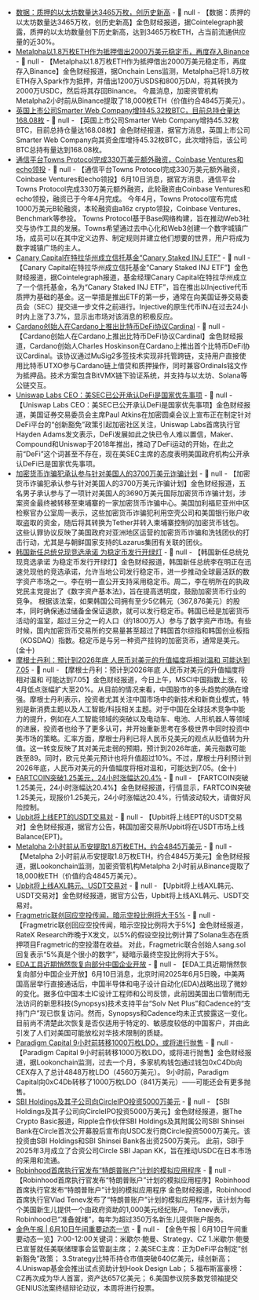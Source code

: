 - [数据：质押的以太坊数量达3465万枚，创历史新高](https://x.com/Cointelegraph/status/1932320625634214205) - 📰 null - 【数据：质押的以太坊数量达3465万枚，创历史新高】金色财经报道，据Cointelegraph披露，质押的以太坊数量创下历史新高，达到3465万枚ETH，占当前流通供应量的近30%。
- [Metalpha以1.8万枚ETH作为抵押借出2000万美元稳定币，再度存入Binance](https://x.com/OnchainLens/status/1932320457283473830) - 📰 null - 【Metalpha以1.8万枚ETH作为抵押借出2000万美元稳定币，再度存入Binance】金色财经报道，据Onchain Lens监测，Metalpha已将1.8万枚ETH存入Spark作为抵押，并借出1200万USDS和800万DAI，将其转换为2000万USDC，然后将其存回Binance。 
今晨消息，加密资管机构Metalpha2小时前从Binance提取了18,000枚ETH（价值约合4845万美元）。
- [英国上市公司Smarter Web Company增持45.32枚BTC，目前总持仓量达168.08枚](https://investors.smarterwebcompany.co.uk/investors/_img/pdf/news/2025-06-10-bitcoin-purchase.pdf) - 📰 null - 【英国上市公司Smarter Web Company增持45.32枚BTC，目前总持仓量达168.08枚】金色财经报道，据官方消息，英国上市公司Smarter Web Company向其资金库增持45.32枚BTC，此次增持后，该公司BTC总持有量达到168.08枚。
- [通信平台Towns Protocol完成330万美元额外融资，Coinbase Ventures和echo领投](https://x.com/TownsProtocol/status/1932105456077685117) - 📰 null - 【通信平台Towns Protocol完成330万美元额外融资，Coinbase Ventures和echo领投】6月10日消息，据官方消息，通信平台Towns Protocol完成330万美元额外融资，此轮融资由Coinbase Ventures和echo领投，融资已于今年4月完成。 
今年4月，Towns Protocol宣布完成1000万美元B轮融资，本轮融资由a16z crypto领投，Coinbase Ventures、Benchmark等参投。 
Towns Protocol基于Base网络构建，旨在推动Web3社交与协作工具的发展。Towns希望通过去中心化和Web3创建一个数字城镇广场，成员可以在其中定义边界、制定规则并建立他们想要的世界，用户将成为数字城镇广场的主人。
- [Canary Capital在特拉华州成立信托基金“Canary Staked INJ ETF”](https://cointelegraph.com/news/canary-capital-delaware-trust-staked-injective-etf) - 📰 null - 【Canary Capital在特拉华州成立信托基金“Canary Staked INJ ETF”】金色财经报道，据Cointelegraph报道，基金经理Canary Capital在特拉华州成立了一个信托基金，名为“Canary Staked INJ ETF”，旨在推出以Injective代币质押为基础的基金。这一举措是推出ETF的第一步，通常在向美国证券交易委员会（SEC）提交进一步文件之前进行。Injective的原生代币INJ在过去24小时内上涨了3.7%，显示出市场对该消息的积极反应。
- [Cardano创始人在Cardano上推出比特币DeFi协议Cardinal](https://www.cryptotimes.io/2025/06/10/charles-hoskinson-launches-first-bitcoin-defi-protocol-on-cardano/) - 📰 null - 【Cardano创始人在Cardano上推出比特币DeFi协议Cardinal】金色财经报道，Cardano创始人Charles Hoskinson在Cardano上推出首个比特币DeFi协议Cardinal。该协议通过MuSig2多签技术实现非托管跨链，支持用户直接使用比特币UTXO参与Cardano链上借贷和质押操作，同时兼容Ordinals铭文作为抵押品。技术方案包含BitVMX链下验证系统，并支持与以太坊、Solana等公链交互。
- [Uniswap Labs CEO：美SEC已公开承认DeFi是国家优先事项](https://x.com/haydenzadams/status/1932298054343733664) - 📰 null - 【Uniswap Labs CEO：美SEC已公开承认DeFi是国家优先事项】金色财经报道，美国证券交易委员会主席Paul Atkins在加密圆桌会议上宣布正在制定针对DeFi平台的“创新豁免”政策引起加密社区关注，Uniswap Labs首席执行官Hayden Adams发文表示，DeFi发展如此之快已令人难以置信，Maker、Compound和Uniswap于2018年推出，推动了DeFi运动的开始，在此之前“DeFi”这个词甚至不存在，现在美SEC主席的态度表明美国政府机构公开承认DeFi已是国家优先事项。
- [加密货币诈骗犯承认参与针对美国人的3700万美元诈骗计划](https://cointelegraph.com/news/5-plead-guilty-multinational-crypto-scam-scheme) - 📰 null - 【加密货币诈骗犯承认参与针对美国人的3700万美元诈骗计划】金色财经报道，五名男子承认参与了一项针对美国人的3690万美元国际加密货币诈骗计划，涉案资金最终被转移至柬埔寨的一家加密货币诈骗中心。美国加利福尼亚州中区检察官办公室周一表示，这些加密货币诈骗犯利用空壳公司和美国银行账户收取盗取的资金，随后将其转换为Tether并转入柬埔寨控制的加密货币钱包。 
这些认罪协议反映了美国政府对亚洲地区运营的加密货币诈骗和洗钱团伙的打击行动，尤其是与朝鲜国家支持的Lazarus集团有关联的团伙。
- [韩国新任总统兑现竞选承诺 为稳定币发行开绿灯]() - 📰 null - 【韩国新任总统兑现竞选承诺 为稳定币发行开绿灯】金色财经报道，韩国新任总统李在明正在迅速兑现他的竞选承诺，允许当地公司发行稳定币，进一步推动全球最活跃的数字资产市场之一。李在明一直公开支持采用稳定币。周二，李在明所在的执政党民主党提出了《数字资产基本法》，旨在提高透明度，鼓励加密货币行业的竞争。 
根据该法案，如果韩国公司拥有至少5亿韩元（367,876美元）的股本，同时确保通过储备金保证退款，就可以发行稳定币。韩国已经是加密货币活动的温室，超过三分之一的人口（约1800万人）参与了数字资产市场。有些时候，国内加密货币交易所的交易量甚至超过了韩国首尔综指和韩国创业板指（KOSDAQ）指数。稳定币是与另一种资产挂钩的加密货币，通常是美元。(金十)
- [摩根士丹利：预计到2026年底 人民币对美元的升值幅度将相对温和 可能达到7.05]() - 📰 null - 【摩根士丹利：预计到2026年底 人民币对美元的升值幅度将相对温和 可能达到7.05】金色财经报道，今日上午，MSCI中国指数上涨，较4月低点涨幅扩大至20%。从目前的情况来看，中国股市的多头趋势的确在增强。摩根士丹利表示，投资者尤其关注中国市场中的新技术和新商业模式，特别是新消费主题以及人工智能/科技相关主题。对于中国在全球技术竞争中能力的提升，例如在人工智能领域的突破以及电动车、电池、人形机器人等领域的进展，投资者也给予了更多认可，并开始重新思考在多极世界中同时投资中美市场的策略。汇率方面，摩根士丹利已将人民币兑美元的观点从贬值转为升值。这一转变反映了其对美元走弱的预期，预计到2026年底，美元指数可能跌至89。同时，欧元兑美元预计也将升值超过10%。不过，摩根士丹利预计到2026年底，人民币对美元的升值幅度将相对温和，可能达到7.05。(金十)
- [FARTCOIN突破1.25美元，24小时涨幅达20.4%](https://www.coingecko.com/zh/%E6%95%B0%E5%AD%97%E8%B4%A7%E5%B8%81/fartcoin) - 📰 null - 【FARTCOIN突破1.25美元，24小时涨幅达20.4%】金色财经报道，行情显示，FARTCOIN突破1.25美元，现报价1.25美元，24小时涨幅达20.4%，行情波动较大，请做好风险控制。
- [Upbit将上线EPT的USDT交易对](https://upbit.com/service_center/notice?id=5217) - 📰 null - 【Upbit将上线EPT的USDT交易对】金色财经报道，据官方公告，韩国加密交易所Upbit将在USDT市场上线Balance(EPT)。
- [Metalpha 2小时前从币安提取1.8万枚ETH，约合4845万美元](https://x.com/1462727797135216641/status/1932297863008309699) - 📰 null - 【Metalpha 2小时前从币安提取1.8万枚ETH，约合4845万美元】金色财经报道，据Lookonchain监测，加密资管机构Metalpha 2小时前从Binance提取了18,000枚ETH（价值约合4845万美元）。
- [Upbit将上线AXL韩元、USDT交易对]() - 📰 null - 【Upbit将上线AXL韩元、USDT交易对】金色财经报道，据官方公告，Upbit将上线AXL韩元、USDT交易对。
- [Fragmetric联创回应空投传闻，暗示空投比例将大于5%](https://x.com/sangdotsol/status/1932239911509438899) - 📰 null - 【Fragmetric联创回应空投传闻，暗示空投比例将大于5%】金色财经报道，RateX Research昨晚于X发文，以5%的假设空投比例计算了Solana生态在质押项目Fragmetric的空投潜在收益。 
对此，Fragmetric联合创始人sang.sol回复表示“5%真是个很小的数字”，疑暗示最终空投比例将大于5%。
- [EDA工具近期悄然恢复向部分中国企业开放](https://www.digitimes.com/news/a20250609PD215/eda-cadence-synopsys-ic-design-beijing.html) - 📰 null - 【EDA工具近期悄然恢复向部分中国企业开放】6月10日消息，北京时间2025年6月5日晚，中美两国高层举行直接通话后，中国半导体和电子设计自动化(EDA)战略出现了微妙的变化。据多位中国本土IC设计工程师和公司反馈，此前因美国出口管制而无法访问的新思科技(Synopsys)技术支持平台“Solv Net Plus”和Cadence的“支持门户”现已恢复访问。然而，Synopsys和Cadence均未正式披露这一变化。目前尚不清楚此次恢复是否仅适用于特定的、敏感度较低的中国客户，并由此引发了人们对美国可能放松对华技术限制的质疑。
- [Paradigm Capital 9小时前转移1000万枚LDO，或将进行抛售](https://x.com/lookonchain/status/1932287458382938618) - 📰 null - 【Paradigm Capital 9小时前转移1000万枚LDO，或将进行抛售】金色财经报道，据Lookonchain监测，过去一个月，多家机构钱包通过钱包0xC4Db向CEX存入了总计4848万枚LDO（4560万美元）。 
9小时前，Paradigm Capital向0xC4Db转移了1000万枚LDO（841万美元）——可能还会有更多抛售。
- [SBI Holdings及其子公司向CircleIPO投资5000万美元](https://thecryptobasic.com/2025/06/09/ripple-ally-sbi-holdings-invests-50m-in-circle-ipo/) - 📰 null - 【SBI Holdings及其子公司向CircleIPO投资5000万美元】金色财经报道，据The Crypto Basic报道，Ripple合作伙伴SBI Holdings及其附属公司SBI Shinsei Bank在Circle首次公开募股后宣布向USDC发行商Circle投资5000万美元。该投资由SBI Holdings和SBI Shinsei Bank各出资2500万美元。 
此前，SBI于2025年3月成立了合资公司Circle SBI Japan KK，旨在推动USDC在日本市场的采用和流通。
- [Robinhood首席执行官发布“特朗普账户”计划的模拟应用程序](https://x.com/Cointelegraph/status/1932286712765419845) - 📰 null - 【Robinhood首席执行官发布“特朗普账户”计划的模拟应用程序】Robinhood首席执行官发布“特朗普账户”计划的模拟应用程序 
金色财经报道，Robinhood首席执行官Vlad Tenev发布了“特朗普账户”计划的模拟应用程序，该计划为每个美国新生儿提供一个由政府资助的1,000美元经纪账户。 
Tenev表示，Robinhood已“准备就绪”，每年为超过350万名新生儿提供账户服务。
- [金色午报 | 6月10日午间重要动态一览]() - 📰 null - 【金色午报 | 6月10日午间重要动态一览】7:00-12:00关键词：米歇尔·鲍曼、Strategy、CZ 
1.米歇尔·鲍曼已宣誓就任美联储理事会监管副主席； 
2.美SEC主席：正为DeFi平台制定“创新豁免”政策； 
3.Strategy比特币持仓市值突破640亿美元，续创新高； 
4.Uniswap基金会推出试点资助计划Hook Design Lab； 
5.福布斯富豪榜：CZ再次成为华人首富，资产达657亿美元； 
6.美国参议院多数党领袖提交GENIUS法案终结辩论动议，本周将进行投票。

